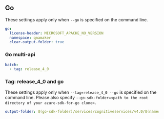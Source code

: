 ## Go

These settings apply only when `--go` is specified on the command line.

``` yaml $(go)
go:
  license-header: MICROSOFT_APACHE_NO_VERSION
  namespace: qnamaker
  clear-output-folder: true
```

### Go multi-api

``` yaml $(go) && $(multiapi)
batch:
  - tag: release_4_0
```

### Tag: release_4_0 and go

These settings apply only when `--tag=release_4_0 --go` is specified on the command line.
Please also specify `--go-sdk-folder=<path to the root directory of your azure-sdk-for-go clone>`.

``` yaml $(tag) == 'release_4_0' && $(go)
output-folder: $(go-sdk-folder)/services/cognitiveservices/v4.0/$(namespace)
```